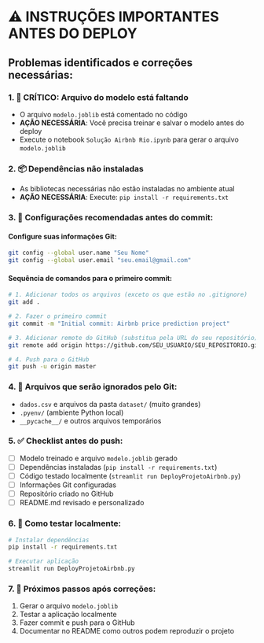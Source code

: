 # ⚠️ INSTRUÇÕES IMPORTANTES ANTES DO DEPLOY

## Problemas identificados e correções necessárias:

### 1. 🚨 CRÍTICO: Arquivo do modelo está faltando
- O arquivo `modelo.joblib` está comentado no código
- **AÇÃO NECESSÁRIA**: Você precisa treinar e salvar o modelo antes do deploy
- Execute o notebook `Solução Airbnb Rio.ipynb` para gerar o arquivo `modelo.joblib`

### 2. 📦 Dependências não instaladas
- As bibliotecas necessárias não estão instaladas no ambiente atual
- **AÇÃO NECESSÁRIA**: Execute: `pip install -r requirements.txt`

### 3. 🔧 Configurações recomendadas antes do commit:

#### Configure suas informações Git:
```bash
git config --global user.name "Seu Nome"
git config --global user.email "seu.email@gmail.com"
```

#### Sequência de comandos para o primeiro commit:
```bash
# 1. Adicionar todos os arquivos (exceto os que estão no .gitignore)
git add .

# 2. Fazer o primeiro commit
git commit -m "Initial commit: Airbnb price prediction project"

# 3. Adicionar remote do GitHub (substitua pela URL do seu repositório)
git remote add origin https://github.com/SEU_USUARIO/SEU_REPOSITORIO.git

# 4. Push para o GitHub
git push -u origin master
```

### 4. 📁 Arquivos que serão ignorados pelo Git:
- `dados.csv` e arquivos da pasta `dataset/` (muito grandes)
- `.pyenv/` (ambiente Python local)
- `__pycache__/` e outros arquivos temporários

### 5. ✅ Checklist antes do push:

- [ ] Modelo treinado e arquivo `modelo.joblib` gerado
- [ ] Dependências instaladas (`pip install -r requirements.txt`)
- [ ] Código testado localmente (`streamlit run DeployProjetoAirbnb.py`)
- [ ] Informações Git configuradas
- [ ] Repositório criado no GitHub
- [ ] README.md revisado e personalizado

### 6. 🧪 Como testar localmente:
```bash
# Instalar dependências
pip install -r requirements.txt

# Executar aplicação
streamlit run DeployProjetoAirbnb.py
```

### 7. 📝 Próximos passos após correções:
1. Gerar o arquivo `modelo.joblib`
2. Testar a aplicação localmente
3. Fazer commit e push para o GitHub
4. Documentar no README como outros podem reproduzir o projeto